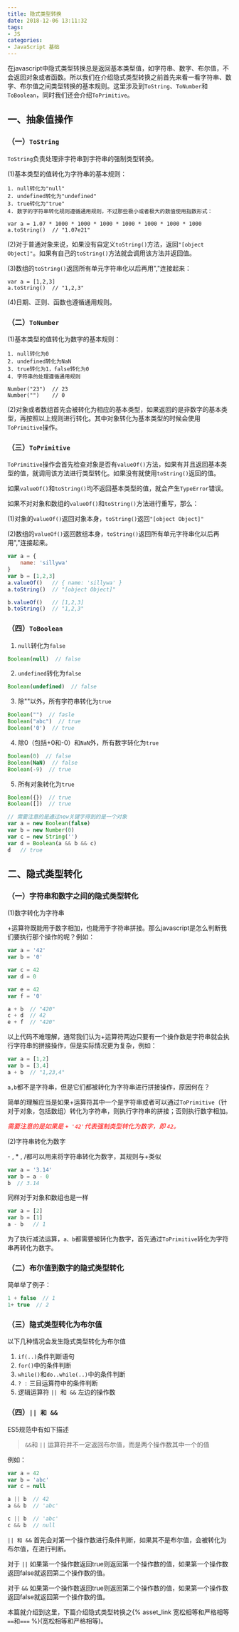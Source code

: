 ```yaml
---
title: 隐式类型转换
date: 2018-12-06 13:11:32
tags:
- JS
categories:
- JavaScript 基础
---
```



在javascript中隐式类型转换总是返回基本类型值，如字符串、数字、布尔值，不会返回对象或者函数。所以我们在介绍隐式类型转换之前首先来看一看字符串、数字、布尔值之间类型转换的基本规则。这里涉及到`ToString`、`ToNumber`和`ToBoolean`，同时我们还会介绍`ToPrimitive`。

<!-- more -->

## 一、抽象值操作

### （一）`ToString`

`ToString`负责处理非字符串到字符串的强制类型转换。

(1)基本类型的值转化为字符串的基本规则：

    1. null转化为"null"
    2. undefined转化为"undefined" 
    3. true转化为"true"
    4. 数字的字符串转化规则遵循通用规则，不过那些极小或者极大的数值使用指数形式：
    
    var a = 1.07 * 1000 * 1000 * 1000 * 1000 * 1000 * 1000 * 1000
    a.toString()  // "1.07e21"
    
(2)对于普通对象来说，如果没有自定义`toString()`方法，返回`"[object Object]"`。如果有自己的`toString()`方法就会调用该方法并返回值。

(3)数组的`toString()`返回所有单元字符串化以后再用","连接起来：
    
    var a = [1,2,3]
    a.toString()  // "1,2,3"
    
(4)日期、正则、函数也遵循通用规则。
### （二）`ToNumber`
(1)基本类型的值转化为数字的基本规则：

    1. null转化为0
    2. undefined转化为NaN
    3. true转化为1，false转化为0
    4. 字符串的处理遵循通用规则
    
    Number("23")  // 23
    Number("")    // 0
    

(2)对象或者数组首先会被转化为相应的基本类型，如果返回的是非数字的基本类型，再按照以上规则进行转化。其中对象转化为基本类型的时候会使用`ToPrimitive`操作。
### （三）`ToPrimitive`
`ToPrimitive`操作会首先检查对象是否有`valueOf()`方法，如果有并且返回基本类型的值，就调用该方法进行类型转化。如果没有就使用`toString()`返回的值。

如果`valueOf()`和`toString()`均不返回基本类型的值，就会产生`TypeError`错误。

如果不对对象和数组的`valueOf()`和`toString()`方法进行重写，那么：

(1)对象的`valueOf()`返回对象本身，`toString()`返回`"[object Object]"`

(2)数组的`valueOf()`返回数组本身，`toString()`返回所有单元字符串化以后再用","连接起来。
```js
var a = {
    name: 'sillywa'
}
var b = [1,2,3]
a.valueOf()   // { name: 'sillywa' }
a.toString()  // "[object Object]"

b.valueOf()   // [1,2,3]
b.toString()  // "1,2,3"
```
### （四）`ToBoolean`
1. `null`转化为`false`
```js
Boolean(null)  // false
```
2. `undefined`转化为`false`
```js
Boolean(undefined)  // false
```
3. 除""以外，所有字符串转化为`true`
```js
Boolean("")  // fasle
Boolean("abc")  // true
Boolean('0')  // true
```
4. 除0（包括+0和-0）和`NaN`外，所有数字转化为`true`
```js
Boolean(0)  // false
Boolean(NaN)  // false
Boolean(-9)  // true
```
5. 所有对象转化为`true`
```js
Boolean({})  // true
Boolean([])  // true

// 需要注意的是通过new关键字得到的是一个对象
var a = new Boolean(false)
var b = new Number(0)
var c = new String('')
var d = Boolean(a && b && c)
d   // true
```
## 二、隐式类型转化
### （一）字符串和数字之间的隐式类型转化
(1)数字转化为字符串
 
\+运算符既能用于数字相加，也能用于字符串拼接。那么javascript是怎么判断我们要执行那个操作的呢？例如：
```js
var a = '42'
var b = '0'

var c = 42
var d = 0

var e = 42
var f = '0'

a + b  // "420"
c + d  // 42
e + f  // "420"
```
以上代码不难理解，通常我们认为\+运算符两边只要有一个操作数是字符串就会执行字符串的拼接操作，但是实际情况更为复杂，例如：
```js
var a = [1,2]
var b = [3,4]
a + b  // "1,23,4"
```
`a,b`都不是字符串，但是它们都被转化为字符串进行拼接操作，原因何在？

简单的理解应当是如果\+运算符其中一个是字符串或者可以通过`ToPrimitive`（针对于对象，包括数组）转化为字符串，则执行字符串的拼接；否则执行数字相加。

<em style="color:red">需要注意的是如果是 `+ '42'`代表强制类型转化为数字，即 `42`。</em>

(2)字符串转化为数字

\- , \* , /都可以用来将字符串转化为数字，其规则与\+类似
```js
var a = '3.14'
var b = a - 0
b  // 3.14
```
同样对于对象和数组也是一样
```js
var a = [2]
var b = [1]
a - b   // 1
```
为了执行减法运算，`a、b`都需要被转化为数字，首先通过`ToPrimitive`转化为字符串再转化为数字。
### （二）布尔值到数字的隐式类型转化
简单举了例子：
```js
1 + false  // 1
1+ true  // 2
```
### （三）隐式类型转化为布尔值
以下几种情况会发生隐式类型转化为布尔值
1. `if(..)`条件判断语句
2. `for()`中的条件判断
3. `while()`和`do..while(..)`中的条件判断
4. `? :` 三目运算符中的条件判断
5. 逻辑运算符 `|| `和` &&` 左边的操作数

### （四）`|| 和 &&`
ES5规范中有如下描述

> `&&`和 `||` 运算符并不一定返回布尔值，而是两个操作数其中一个的值

例如：
```js
var a = 42
var b = 'abc'
var c = null

a || b  // 42
a && b  // 'abc'

c || b  // 'abc'
c && b  // null
```
`|| 和 &&` 首先会对第一个操作数进行条件判断，如果其不是布尔值，会被转化为布尔值，在进行判断。

对于 `||` 如果第一个操作数返回true则返回第一个操作数的值，如果第一个操作数返回false就返回第二个操作数的值。

对于 `&&` 如果第一个操作数返回true则返回第二个操作数的值，如果第一个操作数返回false就返回第一个操作数的值。

本篇就介绍到这里，下篇介绍隐式类型转换之{% asset_link 宽松相等和严格相等 `==`和`===` %}(宽松相等和严格相等)。
